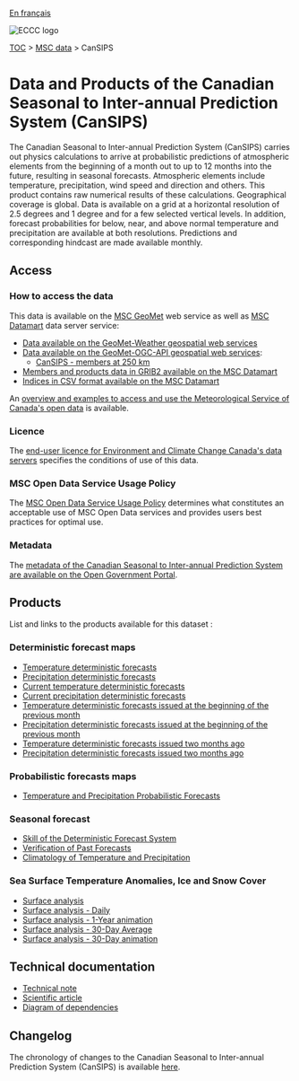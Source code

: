 [En français](readme_cansips_fr.md)

![ECCC logo](../../img_eccc-logo.png)

[TOC](../../readme_en.md) > [MSC data](../readme_en.md) > CanSIPS

# Data and Products of the Canadian Seasonal to Inter-annual Prediction System (CanSIPS)

The Canadian Seasonal to Inter-annual Prediction System (CanSIPS) carries out physics calculations to arrive at probabilistic predictions of atmospheric elements from the beginning of a month out to up to 12 months into the future, resulting in seasonal forecasts. Atmospheric elements include temperature, precipitation, wind speed and direction and others. This product contains raw numerical results of these calculations. Geographical coverage is global. Data is available on a grid at a horizontal resolution of 2.5 degrees and 1 degree and for a few selected vertical levels. In addition, forecast probabilities for below, near, and above normal temperature and precipitation are available at both resolutions. Predictions and corresponding hindcast are made available monthly.

## Access

### How to access the data

This data is available on the [MSC GeoMet](../../msc-geomet/readme_en.md) web service as well as [MSC Datamart](../../msc-datamart/readme_en.md) data server service:

* [Data available on the GeoMet-Weather geospatial web services](../../msc-geomet/readme_en.md)
* [Data available on the GeoMet-OGC-API geospatial web services](https://api.weather.gc.ca/):
    * [CanSIPS - members at 250 km](https://api.weather.gc.ca/collections/weather:cansips:250km:forecast:members)
* [Members and products data in GRIB2 available on the MSC Datamart](readme_cansips-datamart_en.md)
* [Indices in CSV format available on the MSC Datamart](readme_cansips-datamartcsv_en.md)

An [overview and examples to access and use the Meteorological Service of Canada's open data](../../usage/readme_en.md) is available.

### Licence

The [end-user licence for Environment and Climate Change Canada's data servers](../../licence/readme_en.md) specifies the conditions of use of this data.

### MSC Open Data Service Usage Policy

The [MSC Open Data Service Usage Policy](../../usage-policy/readme_en.md) determines what constitutes an acceptable use of MSC Open Data services and provides users best practices for optimal use.

### Metadata

The [metadata of the Canadian Seasonal to Inter-annual Prediction System are available on the Open Government Portal](https://open.canada.ca/data/en/dataset/922781a9-bfef-56b9-a438-493ada629d47).

## Products

List and links to the products available for this dataset :

### Deterministic forecast maps

* [Temperature deterministic forecasts](https://weather.gc.ca/saisons/det_e.html)
* [Precipitation deterministic forecasts](https://weather.gc.ca/saisons/det_e.html)
* [Current temperature deterministic forecasts](https://weather.gc.ca/saisons/image_e.html?img=sfe1t_s&bc=det)
* [Current precipitation deterministic forecasts](https://weather.gc.ca/saisons/image_e.html?img=sfe1p_s&bc=det)
* [Temperature deterministic forecasts issued at the beginning of the previous month](https://weather.gc.ca/saisons/image_e.html?img=sfe1tm1_s&bc=det)
* [Precipitation deterministic forecasts issued at the beginning of the previous month](https://weather.gc.ca/saisons/image_e.html?img=sfe1pm1_s&bc=det)
* [Temperature deterministic forecasts issued two months ago](https://weather.gc.ca/saisons/image_e.html?img=sfe1tm2_s&bc=det)
* [Precipitation deterministic forecasts issued two months ago](https://weather.gc.ca/saisons/image_e.html?img=sfe1pm2_s&bc=det)

### Probabilistic forecasts maps

* [Temperature and Precipitation Probabilistic Forecasts](https://weather.gc.ca/saisons/prob_e.html)

### Seasonal forecast

* [Skill of the Deterministic Forecast System](https://weather.gc.ca/saisons/skill_e.html)
* [Verification of Past Forecasts](https://weather.gc.ca/saisons/ver_e.html)
* [Climatology of Temperature and Precipitation](https://weather.gc.ca/saisons/clim_e.html)

### Sea Surface Temperature Anomalies, Ice and Snow Cover

* [Surface analysis](https://weather.gc.ca/saisons/sea-snow_e.html)
* [Surface analysis - Daily](https://weather.gc.ca/saisons/image_e.html?id=daily&img=2019061000_054_G6_global_I_SEASON_tm@lg@sd_000&bc=sea)
* [Surface analysis - 1-Year animation](https://weather.gc.ca/saisons/animation_e.html?id=year&bc=sea)
* [Surface analysis - 30-Day Average](https://weather.gc.ca/saisons/image_e.html?id=average&img=2019061000_054_G6_global_I_SEASON_avg@tm@lg@sd@720_000&bc=sea)
* [Surface analysis - 30-Day animation](https://weather.gc.ca/saisons/animation_e.html?id=month&bc=sea)

## Technical documentation

* [Technical note](https://collaboration.cmc.ec.gc.ca/cmc/cmoi/product_guide/docs/tech_notes/technote_cansips_e.pdf)
* [Scientific article](https://journals.ametsoc.org/doi/abs/10.1175/MWR-D-12-00216.1)
* [Diagram of dependencies](https://collaboration.cmc.ec.gc.ca/cmc/cmos/public_doc/msc-data/nwep-dependency-diagrams/system_CanSIPS_en.svg)

## Changelog

The chronology of changes to the Canadian Seasonal to Inter-annual Prediction System (CanSIPS) is available [here](changelog_cansips_en.md).
